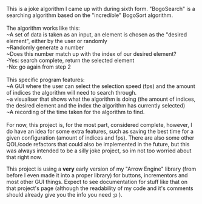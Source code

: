 This is a joke algorithm I came up with during sixth form. "BogoSearch" is a searching algorithm based on the "incredible" BogoSort algorithm.<br/>
<br/>
The algorithm works like this:<br/>
~A set of data is taken as an input, an element is chosen as the "desired element", either by the user or randomly<br/>
~Randomly generate a number<br/>
~Does this number match up with the index of our desired element?<br/>
-Yes: search complete, return the selected element<br/>
-No: go again from step 2<br/>
<br/>
This specific program features:<br/>
~A GUI where the user can select the selection speed (fps) and the amount of indices the algorithm will need to search through.<br/>
~a visualiser that shows what the algorithm is doing (the amount of indices, the desired element and the index the algorithm has currently selected)<br/>
~A recording of the time taken for the algorithm to find.<br/>
<br/>
For now, this project is, for the most part, considered complete, however, I do have an idea for some extra features, such as saving the best time for a given configuration (amount of indices and fps). There are also some other QOL/code refactors that could also be implemented in the future, but this was always intended to be a silly joke project, so im not too worried about that right now.<br/>

This project is using a **very** early version of my "Arrow Engine" library (from before I even made it into a proper library) for buttons, incrementors and most other GUI things. Expect to see documentation for stuff like that on that project's page (although the readability of my code and it's comments should already give you the info you need ;p ). 
